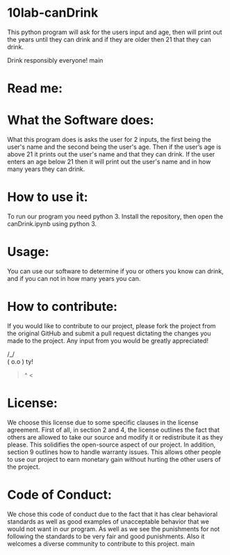 # 10lab-canDrink
This python program  will ask for the users input and age, then will print out the years until they can drink and if they are older then 21 that they can drink.

Drink responsibly everyone!
 main

# Read me: 

# What the Software does:
What this program does is asks the user for 2 inputs, the first being the user's name and the second being the user's age. Then if the user’s age is above 21 it prints out the user's name and that they can drink. If the user enters an age below 21 then it will print out the user's name and in how many years they can drink.

# How to use it:
To run our program you need python 3. Install the repository, then open the canDrink.ipynb using python 3. 

# Usage:
You can use our software to determine if you or others you know can drink, and if you can not in how many years you can.

# How to contribute:
If you would like to contribute to our project, please fork the project from the original GitHub and submit a pull request dictating the changes you made to the project. Any input from you would be greatly appreciated! 

 /\_/\
( o.o ) ty!
 > ^ <

# License:
We choose this license due to some specific clauses in the license agreement. First of all, in section 2 and 4, the license outlines the fact that others are allowed to take our source and modify it or redistribute it as they please. This solidifies the open-source aspect of our project. In addition, section 9 outlines how to handle warranty issues. This allows other people to use our project to earn monetary gain without hurting the other users of the project. 

# Code of Conduct:
We chose this code of conduct due to the fact that it has clear behavioral standards as well as good examples of unacceptable behavior that we would not want in our program. As well as we see the punishments for not following the standards to be very fair and good punishments. Also it welcomes a diverse community to contribute to this project.
 main
